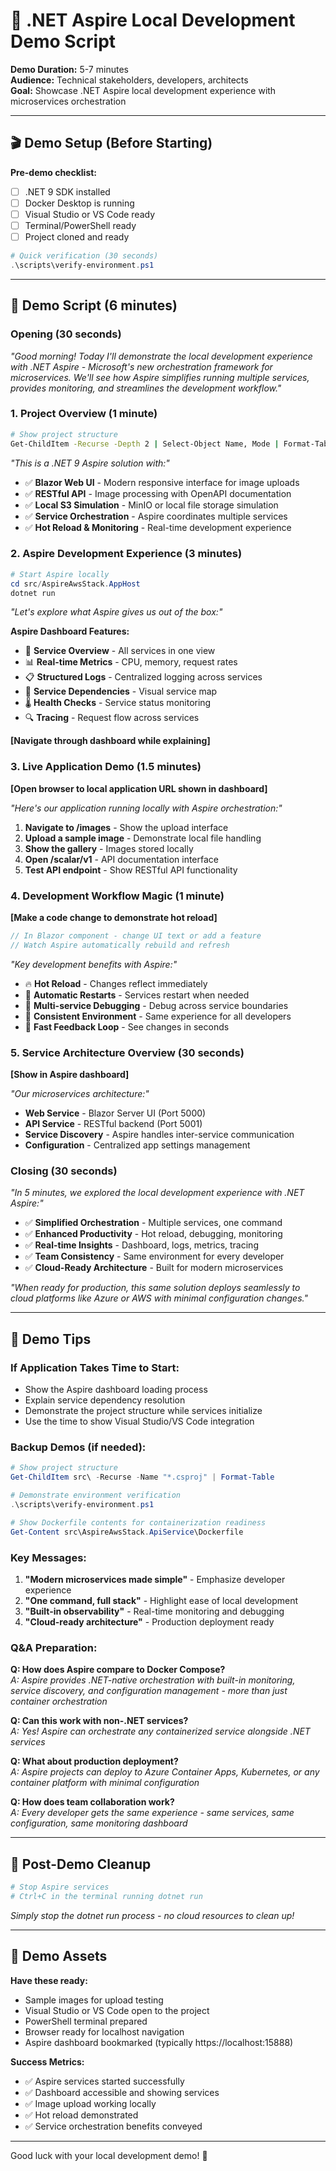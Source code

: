 # 🎯 .NET Aspire Local Development Demo Script

**Demo Duration:** 5-7 minutes  
**Audience:** Technical stakeholders, developers, architects  
**Goal:** Showcase .NET Aspire local development experience with microservices orchestration

---

## 🎬 Demo Setup (Before Starting)

**Pre-demo checklist:**

- [ ] .NET 9 SDK installed
- [ ] Docker Desktop is running
- [ ] Visual Studio or VS Code ready
- [ ] Terminal/PowerShell ready
- [ ] Project cloned and ready

```powershell
# Quick verification (30 seconds)
.\scripts\verify-environment.ps1
```

---

## 🚀 Demo Script (6 minutes)

### **Opening (30 seconds)**

_"Good morning! Today I'll demonstrate the local development experience with .NET Aspire - Microsoft's new orchestration framework for microservices. We'll see how Aspire simplifies running multiple services, provides monitoring, and streamlines the development workflow."_

### **1. Project Overview (1 minute)**

```bash
# Show project structure
Get-ChildItem -Recurse -Depth 2 | Select-Object Name, Mode | Format-Table
```

_"This is a .NET 9 Aspire solution with:"_

- ✅ **Blazor Web UI** - Modern responsive interface for image uploads
- ✅ **RESTful API** - Image processing with OpenAPI documentation
- ✅ **Local S3 Simulation** - MinIO or local file storage simulation
- ✅ **Service Orchestration** - Aspire coordinates multiple services
- ✅ **Hot Reload & Monitoring** - Real-time development experience

### **2. Aspire Development Experience (3 minutes)**

```powershell
# Start Aspire locally
cd src/AspireAwsStack.AppHost
dotnet run
```

_"Let's explore what Aspire gives us out of the box:"_

**Aspire Dashboard Features:**

- 🎯 **Service Overview** - All services in one view
- 📊 **Real-time Metrics** - CPU, memory, request rates
- 📋 **Structured Logs** - Centralized logging across services
- 🔄 **Service Dependencies** - Visual service map
- 🌡️ **Health Checks** - Service status monitoring
- 🔍 **Tracing** - Request flow across services

**[Navigate through dashboard while explaining]**

### **3. Live Application Demo (1.5 minutes)**

**[Open browser to local application URL shown in dashboard]**

_"Here's our application running locally with Aspire orchestration:"_

1. **Navigate to /images** - Show the upload interface
2. **Upload a sample image** - Demonstrate local file handling
3. **Show the gallery** - Images stored locally
4. **Open /scalar/v1** - API documentation interface
5. **Test API endpoint** - Show RESTful API functionality

### **4. Development Workflow Magic (1 minute)**

**[Make a code change to demonstrate hot reload]**

```csharp
// In Blazor component - change UI text or add a feature
// Watch Aspire automatically rebuild and refresh
```

_"Key development benefits with Aspire:"_

- 🔥 **Hot Reload** - Changes reflect immediately
- 🔄 **Automatic Restarts** - Services restart when needed
- 📱 **Multi-service Debugging** - Debug across service boundaries
- 🎯 **Consistent Environment** - Same experience for all developers
- 🚀 **Fast Feedback Loop** - See changes in seconds

### **5. Service Architecture Overview (30 seconds)**

**[Show in Aspire dashboard]**

_"Our microservices architecture:"_

- **Web Service** - Blazor Server UI (Port 5000)
- **API Service** - RESTful backend (Port 5001)
- **Service Discovery** - Aspire handles inter-service communication
- **Configuration** - Centralized app settings management

### **Closing (30 seconds)**

_"In 5 minutes, we explored the local development experience with .NET Aspire:"_

- ✅ **Simplified Orchestration** - Multiple services, one command
- ✅ **Enhanced Productivity** - Hot reload, debugging, monitoring
- ✅ **Real-time Insights** - Dashboard, logs, metrics, tracing
- ✅ **Team Consistency** - Same environment for every developer
- ✅ **Cloud-Ready Architecture** - Built for modern microservices

_"When ready for production, this same solution deploys seamlessly to cloud platforms like Azure or AWS with minimal configuration changes."_

---

## 🎯 Demo Tips

### **If Application Takes Time to Start:**

- Show the Aspire dashboard loading process
- Explain service dependency resolution
- Demonstrate the project structure while services initialize
- Use the time to show Visual Studio/VS Code integration

### **Backup Demos (if needed):**

```powershell
# Show project structure
Get-ChildItem src\ -Recurse -Name "*.csproj" | Format-Table

# Demonstrate environment verification
.\scripts\verify-environment.ps1

# Show Dockerfile contents for containerization readiness
Get-Content src\AspireAwsStack.ApiService\Dockerfile
```

### **Key Messages:**

1. **"Modern microservices made simple"** - Emphasize developer experience
2. **"One command, full stack"** - Highlight ease of local development
3. **"Built-in observability"** - Real-time monitoring and debugging
4. **"Cloud-ready architecture"** - Production deployment ready

### **Q&A Preparation:**

**Q: How does Aspire compare to Docker Compose?**  
_A: Aspire provides .NET-native orchestration with built-in monitoring, service discovery, and configuration management - more than just container orchestration_

**Q: Can this work with non-.NET services?**  
_A: Yes! Aspire can orchestrate any containerized service alongside .NET services_

**Q: What about production deployment?**  
_A: Aspire projects can deploy to Azure Container Apps, Kubernetes, or any container platform with minimal configuration_

**Q: How does team collaboration work?**  
_A: Every developer gets the same experience - same services, same configuration, same monitoring dashboard_

---

## 🧹 Post-Demo Cleanup

```powershell
# Stop Aspire services
# Ctrl+C in the terminal running dotnet run
```

_Simply stop the dotnet run process - no cloud resources to clean up!_

---

## 📱 Demo Assets

**Have these ready:**

- Sample images for upload testing
- Visual Studio or VS Code open to the project
- PowerShell terminal prepared
- Browser ready for localhost navigation
- Aspire dashboard bookmarked (typically https://localhost:15888)

**Success Metrics:**

- ✅ Aspire services started successfully
- ✅ Dashboard accessible and showing services
- ✅ Image upload working locally
- ✅ Hot reload demonstrated
- ✅ Service orchestration benefits conveyed

---

Good luck with your local development demo! 🚀
